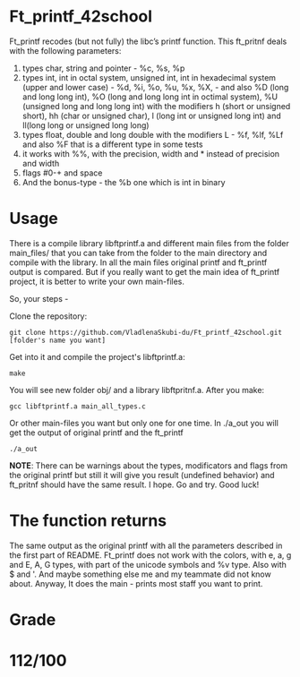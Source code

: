 # Ft_printf_42school
Ft_printf recodes (but not fully) the libc’s printf function.
This ft_pritnf deals with the following parameters:
1) types char, string and pointer - %c, %s, %p
2) types int, int in octal system, unsigned int, int in hexadecimal system (upper and lower case) - %d, %i, %o, %u, %x, %X, - and also %D (long and long long int), %O (long and long long int in octimal system), %U (unsigned long and long long int) with the modifiers h (short or unsigned short), hh (char or unsigned char), l (long int or unsigned long int) and ll(long long or unsigned long long)
3) types float, double and long double with the modifiers L - %f, %lf, %Lf and also %F that is a different type in some tests
4) it works with %%, with the precision, width and * instead of precision and width
5) flags #0-+ and space
6) And the bonus-type - the %b one which is int in binary

# Usage
There is a compile library libftprintf.a and different main files from the folder main_files/ that you can take from the folder to the main directory and compile with the library. In all the main files original printf and ft_printf output is compared. But if you really want to get the main idea of ft_printf project, it is better to write your own main-files.

So, your steps - 

Clone the repository:

	git clone https://github.com/VladlenaSkubi-du/Ft_printf_42school.git [folder's name you want]

Get into it and compile the project's libftprintf.a:

	make

You will see new folder obj/ and a library libftpritnf.a. After you make:

	gcc libftprintf.a main_all_types.c

Or other main-files you want but only one for one time. In ./a_out you will get the output of original printf and the ft_printf

	./a_out

**NOTE**: There can be warnings about the types, modificators and flags from the original printf but still it will give you result (undefined behavior) and ft_pritnf should have the same result. I hope. 
Go and try. Good luck!

# The function returns
The same output as the original printf with all the parameters described in the first part of README. Ft_printf does not work with the colors, with e, a, g and E, A, G types, with part of the unicode symbols and %v type. Also with $ and '. And maybe something else me and my teammate did not know about. Anyway, It does the main - prints most staff you want to print.

# Grade
# 112/100
